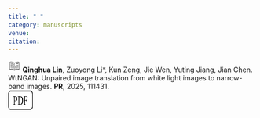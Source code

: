 ```yaml
---
title: " "
category: manuscripts
venue:
citation:
---
```


<img src="../images/journal.png" alt="Alt text" width="25" height="25"> **Qinghua Lin**, Zuoyong Li\*, Kun Zeng, Jie Wen, Yuting Jiang, Jian Chen. WtNGAN: Unpaired image translation from white light images to narrow-band images. **PR**, 2025, 111431.
<br>
<a href="https://www.sciencedirect.com/science/article/abs/pii/S0031320325000913" target="_blank">
  <img src="../images/pdf.png" alt="PDF" width="50" height="40" style="display: inline-block; margin-right: 10px;"></a>
<br><br>
